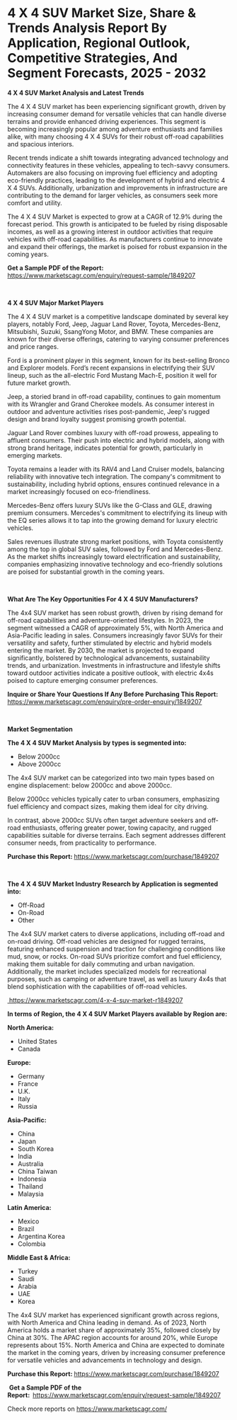 <p><h1>4 X 4 SUV Market Size, Share & Trends Analysis Report By Application, Regional Outlook, Competitive Strategies, And Segment Forecasts, 2025 - 2032</h1></p><p><strong>4 X 4 SUV Market Analysis and Latest Trends</strong></p>
<p><p>The 4 X 4 SUV market has been experiencing significant growth, driven by increasing consumer demand for versatile vehicles that can handle diverse terrains and provide enhanced driving experiences. This segment is becoming increasingly popular among adventure enthusiasts and families alike, with many choosing 4 X 4 SUVs for their robust off-road capabilities and spacious interiors. </p><p>Recent trends indicate a shift towards integrating advanced technology and connectivity features in these vehicles, appealing to tech-savvy consumers. Automakers are also focusing on improving fuel efficiency and adopting eco-friendly practices, leading to the development of hybrid and electric 4 X 4 SUVs. Additionally, urbanization and improvements in infrastructure are contributing to the demand for larger vehicles, as consumers seek more comfort and utility.</p><p>The 4 X 4 SUV Market is expected to grow at a CAGR of 12.9% during the forecast period. This growth is anticipated to be fueled by rising disposable incomes, as well as a growing interest in outdoor activities that require vehicles with off-road capabilities. As manufacturers continue to innovate and expand their offerings, the market is poised for robust expansion in the coming years.</p></p>
<p><strong>Get a Sample PDF of the Report:&nbsp;</strong> <a href="https://www.marketscagr.com/enquiry/request-sample/1849207?utm_campaign=3078&utm_medium=2&utm_source=Github&utm_content=ia&utm_term=30032025&utm_id=4-x-4-suv">https://www.marketscagr.com/enquiry/request-sample/1849207</a></p>
<p>&nbsp;</p>
<p><strong>4 X 4 SUV Major Market Players</strong></p>
<p><p>The 4 X 4 SUV market is a competitive landscape dominated by several key players, notably Ford, Jeep, Jaguar Land Rover, Toyota, Mercedes-Benz, Mitsubishi, Suzuki, SsangYong Motor, and BMW. These companies are known for their diverse offerings, catering to varying consumer preferences and price ranges.</p><p>Ford is a prominent player in this segment, known for its best-selling Bronco and Explorer models. Ford’s recent expansions in electrifying their SUV lineup, such as the all-electric Ford Mustang Mach-E, position it well for future market growth.</p><p>Jeep, a storied brand in off-road capability, continues to gain momentum with its Wrangler and Grand Cherokee models. As consumer interest in outdoor and adventure activities rises post-pandemic, Jeep's rugged design and brand loyalty suggest promising growth potential.</p><p>Jaguar Land Rover combines luxury with off-road prowess, appealing to affluent consumers. Their push into electric and hybrid models, along with strong brand heritage, indicates potential for growth, particularly in emerging markets.</p><p>Toyota remains a leader with its RAV4 and Land Cruiser models, balancing reliability with innovative tech integration. The company's commitment to sustainability, including hybrid options, ensures continued relevance in a market increasingly focused on eco-friendliness.</p><p>Mercedes-Benz offers luxury SUVs like the G-Class and GLE, drawing premium consumers. Mercedes's commitment to electrifying its lineup with the EQ series allows it to tap into the growing demand for luxury electric vehicles.</p><p>Sales revenues illustrate strong market positions, with Toyota consistently among the top in global SUV sales, followed by Ford and Mercedes-Benz. As the market shifts increasingly toward electrification and sustainability, companies emphasizing innovative technology and eco-friendly solutions are poised for substantial growth in the coming years.</p></p>
<p>&nbsp;</p>
<p><strong>What Are The Key Opportunities For 4 X 4 SUV Manufacturers?</strong></p>
<p><p>The 4x4 SUV market has seen robust growth, driven by rising demand for off-road capabilities and adventure-oriented lifestyles. In 2023, the segment witnessed a CAGR of approximately 5%, with North America and Asia-Pacific leading in sales. Consumers increasingly favor SUVs for their versatility and safety, further stimulated by electric and hybrid models entering the market. By 2030, the market is projected to expand significantly, bolstered by technological advancements, sustainability trends, and urbanization. Investments in infrastructure and lifestyle shifts toward outdoor activities indicate a positive outlook, with electric 4x4s poised to capture emerging consumer preferences.</p></p>
<p><strong>Inquire or Share Your Questions If Any Before Purchasing This Report:</strong> <a href="https://www.marketscagr.com/enquiry/pre-order-enquiry/1849207?utm_campaign=3078&utm_medium=2&utm_source=Github&utm_content=ia&utm_term=30032025&utm_id=4-x-4-suv">https://www.marketscagr.com/enquiry/pre-order-enquiry/1849207</a></p>
<p>&nbsp;</p>
<p><strong>Market Segmentation</strong></p>
<p><strong>The 4 X 4 SUV Market Analysis by types is segmented into:</strong></p>
<p><ul><li>Below 2000cc</li><li>Above 2000cc</li></ul></p>
<p><p>The 4x4 SUV market can be categorized into two main types based on engine displacement: below 2000cc and above 2000cc. </p><p>Below 2000cc vehicles typically cater to urban consumers, emphasizing fuel efficiency and compact sizes, making them ideal for city driving. </p><p>In contrast, above 2000cc SUVs often target adventure seekers and off-road enthusiasts, offering greater power, towing capacity, and rugged capabilities suitable for diverse terrains. Each segment addresses different consumer needs, from practicality to performance.</p></p>
<p><strong>Purchase this Report:&nbsp;</strong><a href="https://www.marketscagr.com/purchase/1849207?utm_campaign=3078&utm_medium=2&utm_source=Github&utm_content=ia&utm_term=30032025&utm_id=4-x-4-suv">https://www.marketscagr.com/purchase/1849207</a></p>
<p>&nbsp;</p>
<p><strong>The 4 X 4 SUV Market Industry Research by Application is segmented into:</strong></p>
<p><ul><li>Off-Road</li><li>On-Road</li><li>Other</li></ul></p>
<p><p>The 4x4 SUV market caters to diverse applications, including off-road and on-road driving. Off-road vehicles are designed for rugged terrains, featuring enhanced suspension and traction for challenging conditions like mud, snow, or rocks. On-road SUVs prioritize comfort and fuel efficiency, making them suitable for daily commuting and urban navigation. Additionally, the market includes specialized models for recreational purposes, such as camping or adventure travel, as well as luxury 4x4s that blend sophistication with the capabilities of off-road vehicles.</p></p>
<p><a href="https://www.marketscagr.com/4-x-4-suv-market-r1849207?utm_campaign=3078&utm_medium=2&utm_source=Github&utm_content=ia&utm_term=30032025&utm_id=4-x-4-suv">&nbsp;https://www.marketscagr.com/4-x-4-suv-market-r1849207</a></p>
<p><strong>In terms of Region, the 4 X 4 SUV Market Players available by Region are:</strong></p>
<p>
    <p> <strong> North America: </strong>
        <ul>
            <li>United States</li>
            <li>Canada</li>
        </ul>
        </p> 
    <p> <strong> Europe: </strong>
        <ul>
            <li>Germany</li>
            <li>France</li>
            <li>U.K.</li>
            <li>Italy</li>
            <li>Russia</li>
        </ul>
        </p> 
    <p> <strong> Asia-Pacific: </strong>
        <ul>
            <li>China</li>
            <li>Japan</li>
            <li>South Korea</li>
            <li>India</li>
            <li>Australia</li>
            <li>China Taiwan</li>
            <li>Indonesia</li>
            <li>Thailand</li>
            <li>Malaysia</li>
        </ul>
        </p> 
    <p> <strong> Latin America: </strong>
        <ul>
            <li>Mexico</li>
            <li>Brazil</li>
            <li>Argentina Korea</li>
            <li>Colombia</li>
        </ul>
        </p> 
    <p> <strong> Middle East & Africa: </strong>
        <ul>
            <li>Turkey</li>
            <li>Saudi</li>
            <li>Arabia</li>
            <li>UAE</li>
            <li>Korea</li>
        </ul>
    </p>
    </p>
<p><p>The 4x4 SUV market has experienced significant growth across regions, with North America and China leading in demand. As of 2023, North America holds a market share of approximately 35%, followed closely by China at 30%. The APAC region accounts for around 20%, while Europe represents about 15%. North America and China are expected to dominate the market in the coming years, driven by increasing consumer preference for versatile vehicles and advancements in technology and design.</p></p>
<p><strong>Purchase this Report: </strong><a href="https://www.marketscagr.com/purchase/1849207?utm_campaign=3078&utm_medium=2&utm_source=Github&utm_content=ia&utm_term=30032025&utm_id=4-x-4-suv">https://www.marketscagr.com/purchase/1849207</a></p>
<p>&nbsp;<strong>Get a Sample PDF of the Report:&nbsp;&nbsp;</strong><a href="https://www.marketscagr.com/enquiry/request-sample/1849207?utm_campaign=3078&utm_medium=2&utm_source=Github&utm_content=ia&utm_term=30032025&utm_id=4-x-4-suv">https://www.marketscagr.com/enquiry/request-sample/1849207</a></p>
<p><strong></strong></p>
<p>Check more reports on <a href="https://www.marketscagr.com/?utm_campaign=3078&utm_medium=2&utm_source=Github&utm_content=ia&utm_term=30032025&utm_id=4-x-4-suv">https://www.marketscagr.com/</a></p>